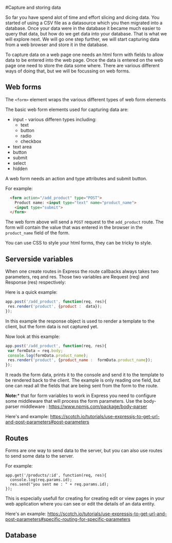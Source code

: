 #Capture and storing data

So far you have spend alot of time and effort slicing and dicing data. You started of using a CSV file as a datasource which you then migrated into a database. Once your data were in the database it became much easier to query that data, but how do we get data into your database. That is what we will explore next. We will go one step further, we will start capturing data from a web browser and store it in the database.

To capture data on a web page one needs an html form with fields to allow data to be entered into the web page. Once the data is entered on the web page one need to store the data some where. There are various different ways of doing that, but we will be focussing on web forms.

## Web forms

The ```<form>``` element wraps the various different types of web form elements

The basic web form elements used for capturing data are:
* input - various differen types including:
  * text
  * button
  * radio
  * checkbox
* text area
* button
* submit
* select
* hidden

A web form needs an action and type attributes and submit button.

For example:

```html
  <form action="/add_product" type="POST">
    Product name: <input type="text" name="product_name">
    <input type="submit">
  </form>
```

The web form above will send a ```POST``` request to the ```add_product``` route. The form will contain the value that was entered in the browser in the ```product_name``` field of the form.

You can use CSS to style your html forms, they can be tricky to style.

## Serverside variables

When one create routes in Express the route callbacks always takes two parameters, req and res. Those two variables are Request (req) and Response (res) respectively:

Here is a quick example:

```javascript
app.post('/add_product', function(req, res){
 res.render('product', {product :  data});
});
```

In this example the response object is used to render a template to the client, but the form data is not captured yet.

Now look at this example:

```javascript
app.post('/add_product', function(req, res){
 var formData = req.body;
 console.log(formData.product_name);
 res.render('product', {product_name :  formData.product_name});
});
```

It reads the form data, prints it to the console and send it to the template to be rendered back to the client.
The example is only reading one field, but one can read all the fields that are being sent from the form to the route.

**Note:*** that for form variables to work in Express you need to configure some middleware that will process the form parameters. Use the body-parser middleware : https://www.npmjs.com/package/body-parser

Here's and example: https://scotch.io/tutorials/use-expressjs-to-get-url-and-post-parameters#post-parameters

## Routes

Forms are one way to send data to the server, but you can also use routes to send some data to the server.

For example:

```
app.get('/products/:id', function(req, res){
  console.log(req.params.id);
  res.send("you sent me : " + req.params.id);
});
```

This is especially usefull for creating for creating edit or view pages in your web application where you can see or edit the details of an data entity.

Here's an example: https://scotch.io/tutorials/use-expressjs-to-get-url-and-post-parameters#specific-routing-for-specific-parameters

## Database

